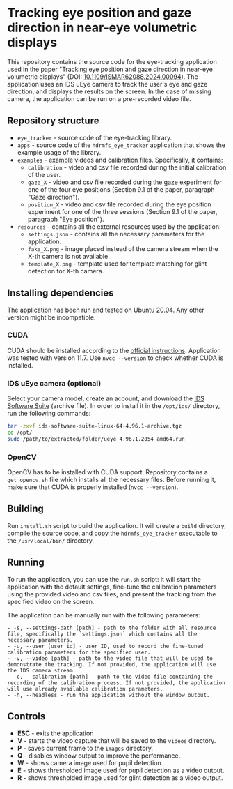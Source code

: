 # Tracking eye position and gaze direction in near-eye volumetric displays

This repository contains the source code for the eye-tracking application used in the paper 
"Tracking eye position and gaze direction in near-eye volumetric displays" (DOI: [10.1109/ISMAR62088.2024.00094](https://doi.org/10.1109/ISMAR62088.2024.00094)). 
The application uses an IDS uEye camera to track the user's eye and gaze direction, and displays the results on the screen.
In the case of missing camera, the application can be run on a pre-recorded video file.

## Repository structure

- `eye_tracker` - source code of the eye-tracking library.
- `apps` - source code of the `hdrmfs_eye_tracker` application that shows the example usage of the library.
- `examples` - example videos and calibration files. Specifically, it contains:
  - `calibration` - video and csv file recorded during the initial calibration of the user.
  - `gaze_X` - video and csv file recorded during the gaze experiment for one of the four eye positions (Section 9.1 of the paper, paragraph "Gaze direction").
  - `position_X` - video and csv file recorded during the eye position experiment for one of the three sessions (Section 9.1 of the paper, paragraph "Eye position").
- `resources` - contains all the external resources used by the application:
  - `settings.json` - contains all the necessary parameters for the application.
  - `fake_X.png` - image placed instead of the camera stream when the X-th camera is not available.
  - `template_X.png` - template used for template matching for glint detection for X-th camera.

## Installing dependencies

The application has been run and tested on Ubuntu 20.04. Any other version might be incompatible.

### CUDA

CUDA should be installed according to the [official instructions](https://docs.nvidia.com/cuda/cuda-installation-guide-linux/index.html). 
Application was tested with version 11.7. Use `nvcc --version` to check whether CUDA is installed.

### IDS uEye camera (optional)

Select your camera model, create an account, and download the [IDS Software Suite](https://en.ids-imaging.com/ids-software-suite.html) (archive file). In order to install it in the `/opt/ids/`
directory, run the following commands:
```bash
tar -zxvf ids-software-suite-linux-64-4.96.1-archive.tgz
cd /opt/
sudo /path/to/extracted/folder/ueye_4.96.1.2054_amd64.run
```


### OpenCV

OpenCV has to be installed with CUDA support. Repository contains a `get_opencv.sh` file which installs all the necessary files. Before running it, make sure that CUDA is properly installed (`nvcc --version`).

## Building

Run `install.sh` script to build the application. It will create a `build` directory, compile the source code, and copy the `hdrmfs_eye_tracker` executable to the `/usr/local/bin/` directory.

## Running

To run the application, you can use the `run.sh` script: it will start the application with the default settings,
fine-tune the calibration parameters using the provided video and csv files, and present the tracking from the specified video on the screen.

The application can be manually run with the following parameters:
```
- -s, --settings-path [path] - path to the folder with all resource file, specifically the `settings.json` which contains all the necessary parameters.
- -u, --user [user_id] - user ID, used to record the fine-tuned calibration parameters for the specified user.
- -v, --video [path] - path to the video file that will be used to demonstrate the tracking. If not provided, the application will use the IDS camera stream.
- -c, --calibration [path] - path to the video file containing the recording of the calibration process. If not provided, the application will use already available calibration parameters.
- -h, --headless - run the application without the window output.
```

## Controls
- **ESC** - exits the application
- **V** - starts the video capture that will be saved to the `videos` directory.
- **P** - saves current frame to the `images` directory.
- **Q** - disables window output to improve the performance.
- **W** - shows camera image used for pupil detection.
- **E** - shows thresholded image used for pupil detection as a video output.
- **R** - shows thresholded image used for glint detection as a video output.
